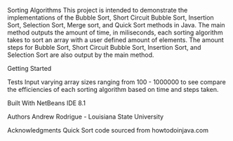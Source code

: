 Sorting Algorithms 
This project is intended to demonstrate the implementations of the Bubble Sort, Short Circuit Bubble Sort, Insertion Sort, Selection Sort, Merge sort, and Quick Sort methods in Java. The main method outputs the amount of time, in miliseconds, each sorting algorithm takes to sort an array with a user defined amount of elements. The amount steps for Bubble Sort, Short Circuit Bubble Sort, Insertion Sort, and Selection Sort are also output by the main method.   

Getting Started

Tests
Input varying array sizes ranging from 100 - 1000000 to see compare the efficiencies of each sorting algorithm based on time and steps taken. 

Built With
NetBeans IDE 8.1

Authors
Andrew Rodrigue - Louisiana State University 

Acknowledgments
Quick Sort code sourced from howtodoinjava.com
